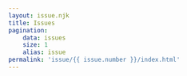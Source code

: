 ```yaml
---
layout: issue.njk
title: Issues
pagination:
    data: issues
    size: 1
    alias: issue
permalink: 'issue/{{ issue.number }}/index.html'
---
```

